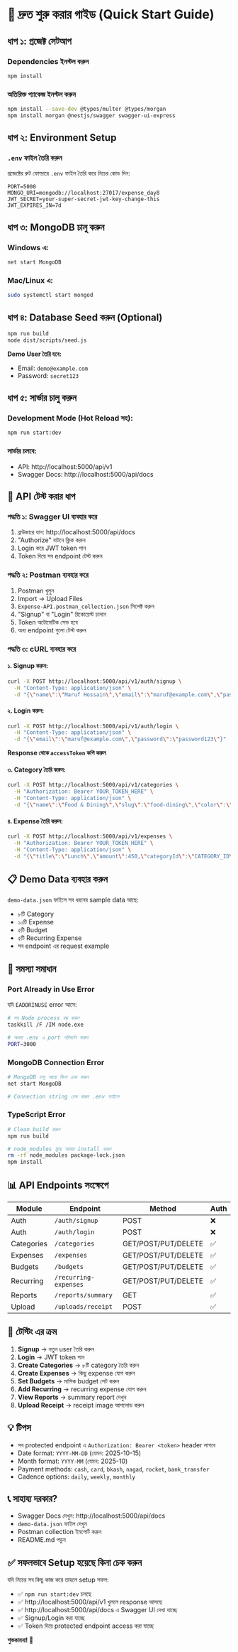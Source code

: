 # 🚀 দ্রুত শুরু করার গাইড (Quick Start Guide)

## ধাপ ১: প্রজেক্ট সেটআপ

### Dependencies ইনস্টল করুন
```bash
npm install
```

### অতিরিক্ত প্যাকেজ ইনস্টল করুন
```bash
npm install --save-dev @types/multer @types/morgan
npm install morgan @nestjs/swagger swagger-ui-express
```

## ধাপ ২: Environment Setup

### `.env` ফাইল তৈরি করুন
প্রজেক্টের রুট ফোল্ডারে `.env` ফাইল তৈরি করে নিচের কোড দিন:

```env
PORT=5000
MONGO_URI=mongodb://localhost:27017/expense_day8
JWT_SECRET=your-super-secret-jwt-key-change-this
JWT_EXPIRES_IN=7d
```

## ধাপ ৩: MongoDB চালু করুন

### Windows এ:
```bash
net start MongoDB
```

### Mac/Linux এ:
```bash
sudo systemctl start mongod
```

## ধাপ ৪: Database Seed করুন (Optional)

```bash
npm run build
node dist/scripts/seed.js
```

**Demo User তৈরি হবে:**
- Email: `demo@example.com`
- Password: `secret123`

## ধাপ ৫: সার্ভার চালু করুন

### Development Mode (Hot Reload সহ):
```bash
npm run start:dev
```

### সার্ভার চলবে:
- API: http://localhost:5000/api/v1
- Swagger Docs: http://localhost:5000/api/docs

## 🧪 API টেস্ট করার ধাপ

### পদ্ধতি ১: Swagger UI ব্যবহার করে
1. ব্রাউজারে যান: http://localhost:5000/api/docs
2. "Authorize" বাটনে ক্লিক করুন
3. Login করে JWT token পান
4. Token দিয়ে সব endpoint টেস্ট করুন

### পদ্ধতি ২: Postman ব্যবহার করে
1. Postman খুলুন
2. Import → Upload Files
3. `Expense-API.postman_collection.json` সিলেক্ট করুন
4. "Signup" বা "Login" রিকোয়েস্ট চালান
5. Token অটোমেটিক সেভ হবে
6. অন্য endpoint গুলো টেস্ট করুন

### পদ্ধতি ৩: cURL ব্যবহার করে

#### ১. Signup করুন:
```bash
curl -X POST http://localhost:5000/api/v1/auth/signup \
  -H "Content-Type: application/json" \
  -d "{\"name\":\"Maruf Hossain\",\"email\":\"maruf@example.com\",\"password\":\"password123\"}"
```

#### ২. Login করুন:
```bash
curl -X POST http://localhost:5000/api/v1/auth/login \
  -H "Content-Type: application/json" \
  -d "{\"email\":\"maruf@example.com\",\"password\":\"password123\"}"
```

**Response থেকে `accessToken` কপি করুন**

#### ৩. Category তৈরি করুন:
```bash
curl -X POST http://localhost:5000/api/v1/categories \
  -H "Authorization: Bearer YOUR_TOKEN_HERE" \
  -H "Content-Type: application/json" \
  -d "{\"name\":\"Food & Dining\",\"slug\":\"food-dining\",\"color\":\"#FF6B6B\"}"
```

#### ৪. Expense তৈরি করুন:
```bash
curl -X POST http://localhost:5000/api/v1/expenses \
  -H "Authorization: Bearer YOUR_TOKEN_HERE" \
  -H "Content-Type: application/json" \
  -d "{\"title\":\"Lunch\",\"amount\":450,\"categoryId\":\"CATEGORY_ID\",\"date\":\"2025-10-15\",\"paymentMethod\":\"cash\"}"
```

## 📋 Demo Data ব্যবহার করুন

`demo-data.json` ফাইলে সব ধরনের sample data আছে:
- ৮টি Category
- ১০টি Expense
- ৫টি Budget
- ৫টি Recurring Expense
- সব endpoint এর request example

## 🔧 সমস্যা সমাধান

### Port Already in Use Error
যদি `EADDRINUSE` error আসে:
```bash
# সব Node process বন্ধ করুন
taskkill /F /IM node.exe

# অথবা .env এ port পরিবর্তন করুন
PORT=3000
```

### MongoDB Connection Error
```bash
# MongoDB চালু আছে কিনা চেক করুন
net start MongoDB

# Connection string চেক করুন .env ফাইলে
```

### TypeScript Error
```bash
# Clean build করুন
npm run build

# node_modules মুছে আবার install করুন
rm -rf node_modules package-lock.json
npm install
```

## 📊 API Endpoints সংক্ষেপে

| Module | Endpoint | Method | Auth |
|--------|----------|--------|------|
| Auth | `/auth/signup` | POST | ❌ |
| Auth | `/auth/login` | POST | ❌ |
| Categories | `/categories` | GET/POST/PUT/DELETE | ✅ |
| Expenses | `/expenses` | GET/POST/PUT/DELETE | ✅ |
| Budgets | `/budgets` | GET/POST/PUT/DELETE | ✅ |
| Recurring | `/recurring-expenses` | GET/POST/PUT/DELETE | ✅ |
| Reports | `/reports/summary` | GET | ✅ |
| Upload | `/uploads/receipt` | POST | ✅ |

## 🎯 টেস্টিং এর ক্রম

1. **Signup** → নতুন user তৈরি করুন
2. **Login** → JWT token পান
3. **Create Categories** → ৮টি category তৈরি করুন
4. **Create Expenses** → কিছু expense যোগ করুন
5. **Set Budgets** → মাসিক budget সেট করুন
6. **Add Recurring** → recurring expense যোগ করুন
7. **View Reports** → summary report দেখুন
8. **Upload Receipt** → receipt image আপলোড করুন

## 💡 টিপস

- সব protected endpoint এ `Authorization: Bearer <token>` header লাগবে
- Date format: `YYYY-MM-DD` (যেমন: 2025-10-15)
- Month format: `YYYY-MM` (যেমন: 2025-10)
- Payment methods: `cash`, `card`, `bkash`, `nagad`, `rocket`, `bank_transfer`
- Cadence options: `daily`, `weekly`, `monthly`

## 📞 সাহায্য দরকার?

- Swagger Docs দেখুন: http://localhost:5000/api/docs
- `demo-data.json` ফাইল দেখুন
- Postman collection ইমপোর্ট করুন
- README.md পড়ুন

## ✅ সফলভাবে Setup হয়েছে কিনা চেক করুন

যদি নিচের সব কিছু কাজ করে তাহলে setup সফল:

- ✅ `npm run start:dev` চলছে
- ✅ http://localhost:5000/api/v1 খুললে response আসছে
- ✅ http://localhost:5000/api/docs এ Swagger UI দেখা যাচ্ছে
- ✅ Signup/Login করা যাচ্ছে
- ✅ Token দিয়ে protected endpoint access করা যাচ্ছে

**শুভকামনা! 🎉**
